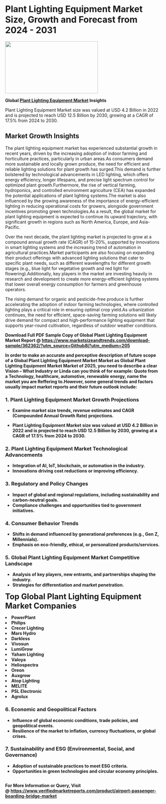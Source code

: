 <H1>Plant Lighting Equipment Market Size, Growth and Forecast from 2024 - 2031</H1><img class="aligncenter size-medium wp-image-584254" src="https://thirdeyenews.in/wp-content/uploads/2024/09/Global-Market-Research-300x168.jpeg" alt="" width="300" height="168" /><p><strong>Global&nbsp;<a href="https://www.marketsizeandtrends.com/download-sample/362362/?utm_source=Github8j?utm_medium=205">Plant Lighting Equipment Market</a> Insights</strong></p><p>Plant Lighting Equipment Market size was valued at USD 4.2 Billion in 2022 and is projected to reach USD 12.5 Billion by 2030, growing at a CAGR of 17.5% from 2024 to 2030.</p><p><h2>Market Growth Insights</h2> <p>The plant lighting equipment market has experienced substantial growth in recent years, driven by the increasing adoption of indoor farming and horticulture practices, particularly in urban areas.As consumers demand more sustainable and locally grown produce, the need for efficient and reliable lighting solutions for plant growth has surged.This demand is further bolstered by technological advancements in LED lighting, which offers energy efficiency, longer lifespans, and precise light spectrum control for optimized plant growth.Furthermore, the rise of vertical farming, hydroponics, and controlled environment agriculture (CEA) has expanded the potential applications of plant lighting systems.The market is also influenced by the growing awareness of the importance of energy-efficient lighting in reducing operational costs for growers, alongside government incentives promoting green technologies.As a result, the global market for plant lighting equipment is expected to continue its upward trajectory, with significant growth in regions such as North America, Europe, and Asia-Pacific.<strong></strong></p> <p>Over the next decade, the plant lighting market is projected to grow at a compound annual growth rate (CAGR) of 15-20%, supported by innovations in smart lighting systems and the increasing trend of automation in agricultural practices.Market participants are also focusing on expanding their product offerings with advanced lighting solutions that cater to specific plant needs, such as different wavelengths for different growth stages (e.g., blue light for vegetative growth and red light for flowering).Additionally, key players in the market are investing heavily in research and development to create more energy-efficient lighting systems that lower overall energy consumption for farmers and greenhouse operators.</p> <p>The rising demand for organic and pesticide-free produce is further accelerating the adoption of indoor farming technologies, where controlled lighting plays a critical role in ensuring optimal crop yield.As urbanization continues, the need for efficient, space-saving farming solutions will likely drive demand for compact and high-performance lighting equipment that supports year-round cultivation, regardless of outdoor weather conditions.</p> <strong></p><p><span class=""><strong>Download Full PDF Sample Copy of Global Plant Lighting Equipment Market Report</strong> @ <a href="https://www.marketsizeandtrends.com/download-sample/362362/?utm_source=Github8j?utm_medium=205" target="_blank">https://www.marketsizeandtrends.com/download-sample/362362/?utm_source=Github8j?utm_medium=205</a></span></p><p>In order to make an accurate and perceptive description of future scope of a Global&nbsp;Plant Lighting Equipment Market Market as Global&nbsp;Plant Lighting Equipment Market Market of 2025, you need to describe a clear Vision &ndash; What Industry or Linda can you think of for example: Quote from a Technology, healthcare, automotive, renewable energy, name the market you are Reffering to.However, some general trends and factors usually impact market reports and their future outlook include:</p><h3>1.&nbsp;<strong>Plant Lighting Equipment Market Growth Projections</strong></h3><ul><li>Examine market size trends, revenue estimates and CAGR (Compounded Annual Growth Rate) projections.</li><li><p>Plant Lighting Equipment Market size was valued at USD 4.2 Billion in 2022 and is projected to reach USD 12.5 Billion by 2030, growing at a CAGR of 17.5% from 2024 to 2030.</p></li></ul><h3>2.&nbsp;<strong>Plant Lighting Equipment Market Technological Advancements</strong></h3><ul><li>Integration of AI, IoT, blockchain, or automation in the industry.</li><li>Innovations driving cost reductions or improving efficiency.</li></ul><h3>3.&nbsp;<strong>Regulatory and Policy Changes</strong></h3><ul><li>Impact of global and regional regulations, including sustainability and carbon-neutral goals.</li><li>Compliance challenges and opportunities tied to government initiatives.</li></ul><h3>4.&nbsp;<strong>Consumer Behavior Trends</strong></h3><ul><li>Shifts in demand influenced by generational preferences (e.g., Gen Z, Millennials).</li><li>Emphasis on eco-friendly, ethical, or personalized products/services.</li></ul><h3>5.&nbsp;<strong>Global Plant Lighting Equipment Market Competitive Landscape</strong></h3><ul><li>Analysis of key players, new entrants, and partnerships shaping the industry.</li><li>Strategies for differentiation and market penetration.</li></ul><p data-pm-slice="1 1 []"><span style="color: inherit; font-family: inherit; font-size: 25px;">Top Global Plant Lighting Equipment Market Companies</span></p><div class="" data-test-id=""><p><li>PowerPlant</li><li> Philips</li><li> Crecer Lighting</li><li> Mars Hydro</li><li> Darkless</li><li> Vivosun</li><li> LumiGrow</li><li> Yaham Lighting</li><li> Valoya</li><li> Heliospectra</li><li> Oreon</li><li> Auxgrow</li><li> Atop Lighting</li><li> MELITE</li><li> PSL Electronic</li><li> Agrolux</li></p></div><h3>6.&nbsp;<strong>Economic and Geopolitical Factors</strong></h3><ul><li>Influence of global economic conditions, trade policies, and geopolitical events.</li><li>Resilience of the market to inflation, currency fluctuations, or global crises.</li></ul><h3>7.&nbsp;<strong>Sustainability and ESG (Environmental, Social, and Governance)</strong></h3><ul><li>Adoption of sustainable practices to meet ESG criteria.</li><li>Opportunities in green technologies and circular economy principles.</li></ul><h2><strong style="font-size: 14px;">For More Information or Query, Visit @&nbsp;</strong><a style="background-color: #ffffff; font-size: 14px;" href="https://www.marketsizeandtrends.com/report/plant-lighting-equipment-market/" target="_blank">https://www.verifiedmarketreports.com/product/airport-passenger-boarding-bridge-market</a></h2>